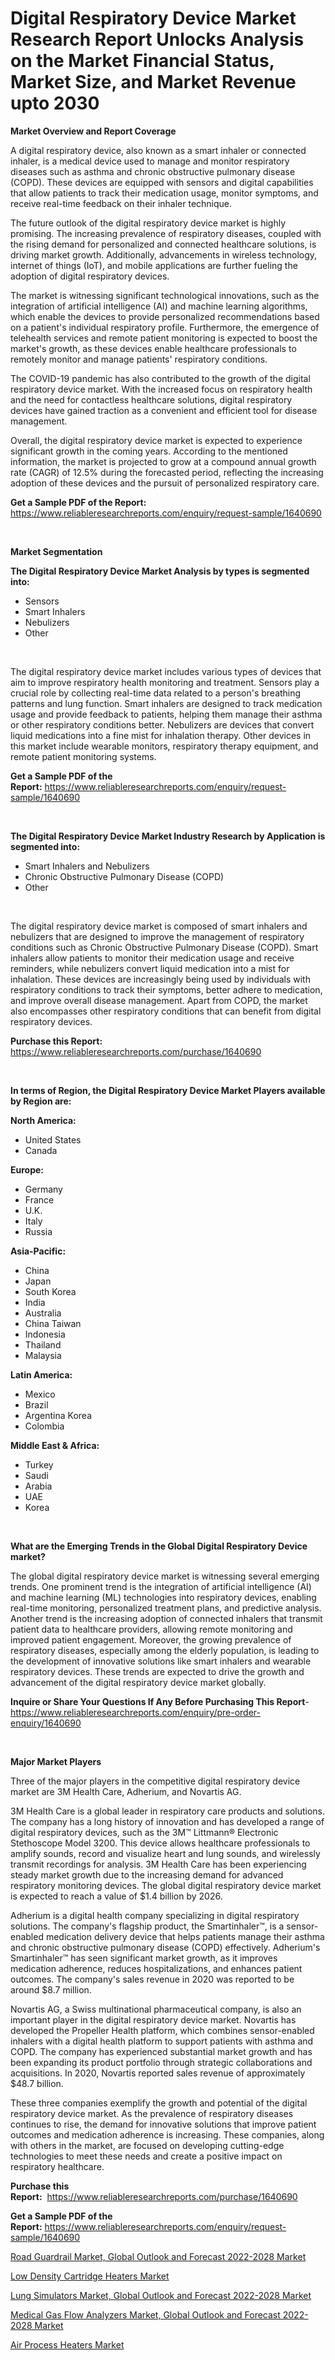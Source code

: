 <p><h1>Digital Respiratory Device Market Research Report Unlocks Analysis on the Market Financial Status, Market Size, and Market Revenue upto 2030</h1></p><p><strong>Market Overview and Report Coverage</strong></p>
<p><p>A digital respiratory device, also known as a smart inhaler or connected inhaler, is a medical device used to manage and monitor respiratory diseases such as asthma and chronic obstructive pulmonary disease (COPD). These devices are equipped with sensors and digital capabilities that allow patients to track their medication usage, monitor symptoms, and receive real-time feedback on their inhaler technique.</p><p>The future outlook of the digital respiratory device market is highly promising. The increasing prevalence of respiratory diseases, coupled with the rising demand for personalized and connected healthcare solutions, is driving market growth. Additionally, advancements in wireless technology, internet of things (IoT), and mobile applications are further fueling the adoption of digital respiratory devices.</p><p>The market is witnessing significant technological innovations, such as the integration of artificial intelligence (AI) and machine learning algorithms, which enable the devices to provide personalized recommendations based on a patient's individual respiratory profile. Furthermore, the emergence of telehealth services and remote patient monitoring is expected to boost the market's growth, as these devices enable healthcare professionals to remotely monitor and manage patients' respiratory conditions.</p><p>The COVID-19 pandemic has also contributed to the growth of the digital respiratory device market. With the increased focus on respiratory health and the need for contactless healthcare solutions, digital respiratory devices have gained traction as a convenient and efficient tool for disease management.</p><p>Overall, the digital respiratory device market is expected to experience significant growth in the coming years. According to the mentioned information, the market is projected to grow at a compound annual growth rate (CAGR) of 12.5% during the forecasted period, reflecting the increasing adoption of these devices and the pursuit of personalized respiratory care.</p></p>
<p><strong>Get a Sample PDF of the Report:</strong> <a href="https://www.reliableresearchreports.com/enquiry/request-sample/1640690">https://www.reliableresearchreports.com/enquiry/request-sample/1640690</a></p>
<p>&nbsp;</p>
<p><strong>Market Segmentation</strong></p>
<p><strong>The Digital Respiratory Device Market Analysis by types is segmented into:</strong></p>
<p><ul><li>Sensors</li><li>Smart Inhalers</li><li>Nebulizers</li><li>Other</li></ul></p>
<p>&nbsp;</p>
<p><p>The digital respiratory device market includes various types of devices that aim to improve respiratory health monitoring and treatment. Sensors play a crucial role by collecting real-time data related to a person's breathing patterns and lung function. Smart inhalers are designed to track medication usage and provide feedback to patients, helping them manage their asthma or other respiratory conditions better. Nebulizers are devices that convert liquid medications into a fine mist for inhalation therapy. Other devices in this market include wearable monitors, respiratory therapy equipment, and remote patient monitoring systems.</p></p>
<p><strong>Get a Sample PDF of the Report:</strong>&nbsp;<a href="https://www.reliableresearchreports.com/enquiry/request-sample/1640690">https://www.reliableresearchreports.com/enquiry/request-sample/1640690</a></p>
<p>&nbsp;</p>
<p><strong>The Digital Respiratory Device Market Industry Research by Application is segmented into:</strong></p>
<p><ul><li>Smart Inhalers and Nebulizers</li><li>Chronic Obstructive Pulmonary Disease (COPD)</li><li>Other</li></ul></p>
<p>&nbsp;</p>
<p><p>The digital respiratory device market is composed of smart inhalers and nebulizers that are designed to improve the management of respiratory conditions such as Chronic Obstructive Pulmonary Disease (COPD). Smart inhalers allow patients to monitor their medication usage and receive reminders, while nebulizers convert liquid medication into a mist for inhalation. These devices are increasingly being used by individuals with respiratory conditions to track their symptoms, better adhere to medication, and improve overall disease management. Apart from COPD, the market also encompasses other respiratory conditions that can benefit from digital respiratory devices.</p></p>
<p><strong>Purchase this Report:</strong>&nbsp; <a href="https://www.reliableresearchreports.com/purchase/1640690">https://www.reliableresearchreports.com/purchase/1640690</a></p>
<p>&nbsp;</p>
<p><strong>In terms of Region, the Digital Respiratory Device Market Players available by Region are:</strong></p>
<p>
    <p> <strong> North America: </strong>
        <ul>
            <li>United States</li>
            <li>Canada</li>
        </ul>
        </p> 
    <p> <strong> Europe: </strong>
        <ul>
            <li>Germany</li>
            <li>France</li>
            <li>U.K.</li>
            <li>Italy</li>
            <li>Russia</li>
        </ul>
        </p> 
    <p> <strong> Asia-Pacific: </strong>
        <ul>
            <li>China</li>
            <li>Japan</li>
            <li>South Korea</li>
            <li>India</li>
            <li>Australia</li>
            <li>China Taiwan</li>
            <li>Indonesia</li>
            <li>Thailand</li>
            <li>Malaysia</li>
        </ul>
        </p> 
    <p> <strong> Latin America: </strong>
        <ul>
            <li>Mexico</li>
            <li>Brazil</li>
            <li>Argentina Korea</li>
            <li>Colombia</li>
        </ul>
        </p> 
    <p> <strong> Middle East & Africa: </strong>
        <ul>
            <li>Turkey</li>
            <li>Saudi</li>
            <li>Arabia</li>
            <li>UAE</li>
            <li>Korea</li>
        </ul>
    </p>
    </p>
<p>&nbsp;</p>
<p><strong>What are the Emerging Trends in the Global Digital Respiratory Device market?</strong></p>
<p><p>The global digital respiratory device market is witnessing several emerging trends. One prominent trend is the integration of artificial intelligence (AI) and machine learning (ML) technologies into respiratory devices, enabling real-time monitoring, personalized treatment plans, and predictive analysis. Another trend is the increasing adoption of connected inhalers that transmit patient data to healthcare providers, allowing remote monitoring and improved patient engagement. Moreover, the growing prevalence of respiratory diseases, especially among the elderly population, is leading to the development of innovative solutions like smart inhalers and wearable respiratory devices. These trends are expected to drive the growth and advancement of the digital respiratory device market globally.</p></p>
<p><strong>Inquire or Share Your Questions If Any Before Purchasing This Report</strong>- <a href="https://www.reliableresearchreports.com/enquiry/pre-order-enquiry/1640690">https://www.reliableresearchreports.com/enquiry/pre-order-enquiry/1640690</a></p>
<p>&nbsp;</p>
<p><strong>Major Market Players</strong></p>
<p><p>Three of the major players in the competitive digital respiratory device market are 3M Health Care, Adherium, and Novartis AG. </p><p>3M Health Care is a global leader in respiratory care products and solutions. The company has a long history of innovation and has developed a range of digital respiratory devices, such as the 3M™ Littmann® Electronic Stethoscope Model 3200. This device allows healthcare professionals to amplify sounds, record and visualize heart and lung sounds, and wirelessly transmit recordings for analysis. 3M Health Care has been experiencing steady market growth due to the increasing demand for advanced respiratory monitoring devices. The global digital respiratory device market is expected to reach a value of $1.4 billion by 2026.</p><p>Adherium is a digital health company specializing in digital respiratory solutions. The company's flagship product, the Smartinhaler™, is a sensor-enabled medication delivery device that helps patients manage their asthma and chronic obstructive pulmonary disease (COPD) effectively. Adherium's Smartinhaler™ has seen significant market growth, as it improves medication adherence, reduces hospitalizations, and enhances patient outcomes. The company's sales revenue in 2020 was reported to be around $8.7 million.</p><p>Novartis AG, a Swiss multinational pharmaceutical company, is also an important player in the digital respiratory device market. Novartis has developed the Propeller Health platform, which combines sensor-enabled inhalers with a digital health platform to support patients with asthma and COPD. The company has experienced substantial market growth and has been expanding its product portfolio through strategic collaborations and acquisitions. In 2020, Novartis reported sales revenue of approximately $48.7 billion.</p><p>These three companies exemplify the growth and potential of the digital respiratory device market. As the prevalence of respiratory diseases continues to rise, the demand for innovative solutions that improve patient outcomes and medication adherence is increasing. These companies, along with others in the market, are focused on developing cutting-edge technologies to meet these needs and create a positive impact on respiratory healthcare.</p></p>
<p><strong>Purchase this Report:</strong>&nbsp;&nbsp;<a href="https://www.reliableresearchreports.com/purchase/1640690">https://www.reliableresearchreports.com/purchase/1640690</a></p>
<p></p>
<p><strong>Get a Sample PDF of the Report:</strong>&nbsp;<a href="https://www.reliableresearchreports.com/enquiry/request-sample/1640690">https://www.reliableresearchreports.com/enquiry/request-sample/1640690</a></p>
<p><p><a href="https://www.linkedin.com/pulse/road-guardrail-market-global-outlook-forecast-2022-2028/">Road Guardrail Market, Global Outlook and Forecast 2022-2028 Market</a></p><p><a href="https://medium.com/@fire.belt.bug/low-density-cartridge-heaters-market-size-growth-forecast-2023-2030-6222fea0d529">Low Density Cartridge Heaters Market</a></p><p><a href="https://www.linkedin.com/pulse/lung-simulators-market-global-outlook-forecast-2022-2028/">Lung Simulators Market, Global Outlook and Forecast 2022-2028 Market</a></p><p><a href="https://www.linkedin.com/pulse/medical-gas-flow-analyzers-market-global-outlook-forecast/">Medical Gas Flow Analyzers Market, Global Outlook and Forecast 2022-2028 Market</a></p><p><a href="https://medium.com/@sink.pay.sand/air-process-heaters-market-size-growth-forecast-2023-2030-5be21a823b0f">Air Process Heaters Market</a></p></p>